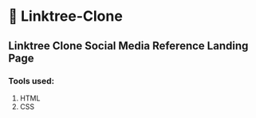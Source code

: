 # :evergreen_tree: Linktree-Clone 

## Linktree Clone Social Media Reference Landing Page

### Tools used:
1. HTML
2. CSS
